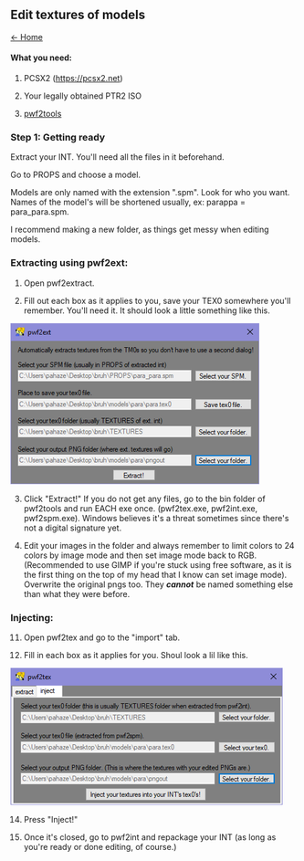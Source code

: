 ## Edit textures of models

[← Home](https://ptrguide.github.io)

#### What you need:

1. PCSX2 (https://pcsx2.net) 

2. Your legally obtained PTR2 ISO

3. [pwf2tools](https://ptrguide.github.io/pwf2tools-v12-beta2.zip)
 
### Step 1: Getting ready

Extract your INT. You'll need all the files in it beforehand.

Go to PROPS and choose a model.

Models are only named with the extension ".spm". Look for who you want. Names of the model's will be shortened usually, ex: parappa = para_para.spm.

I recommend making a new folder, as things get messy when editing models.

### Extracting using pwf2ext:

1. Open pwf2extract.

2. Fill out each box as it applies to you, save your TEX0 somewhere you'll remember. You'll need it. It should look a little something like this.

![img](./pwf2extract.png)

3. Click "Extract!" If you do not get any files, go to the bin folder of pwf2tools and run EACH exe once. (pwf2tex.exe, pwf2int.exe, pwf2spm.exe). Windows believes it's a threat sometimes since there's not a digital signature yet.

4. Edit your images in the folder and always remember to limit colors to 24 colors by image mode and then set image mode back to RGB. (Recommended to use GIMP if you're stuck using free software, as it is the first thing on the top of my head that I know can set image mode). Overwrite the original pngs too. They ***cannot*** be named something else than what they were before.

### Injecting:

11. Open pwf2tex and go to the "import" tab.

13. Fill in each box as it applies for you. Shoul look a lil like this.

![img](./pwf2tex.png)

14. Press "Inject!"

16. Once it's closed, go to pwf2int and repackage your INT (as long as you're ready or done editing, of course.)

